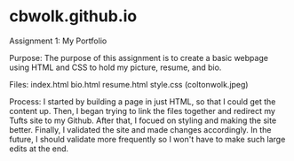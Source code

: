 # cbwolk.github.io
Assignment 1: My Portfolio

Purpose: The purpose of this assignment is to create a
         basic webpage using HTML and CSS to hold my
         picture, resume, and bio.
        
Files:
         index.html
         bio.html
         resume.html
         style.css
         (coltonwolk.jpeg)
         
Process: I started by building a page in just HTML, so 
         that I could get the content up. Then, I began 
         trying to link the files together and redirect my
         Tufts site to my Github. After that, I focued on 
         styling and making the site better. Finally, I
         validated the site and made changes accordingly. 
         In the future, I should validate more frequently so
         I won't have to make such large edits at the end.
